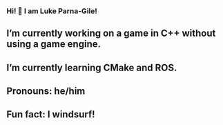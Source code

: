 ### Hi! 👋 I am Luke Parna-Gile!

## I’m currently working on a game in C++ without using a game engine. 
## I’m currently learning CMake and ROS.

## Pronouns: he/him
## Fun fact: I windsurf!
<!--
**lukelpg/lukelpg** is a ✨ _special_ ✨ repository because its `README.md` (this file) appears on your GitHub profile.

Here are some ideas to get you started:


- 👯 I’m looking to collaborate on ...
- 🤔 I’m looking for help with ...
- 💬 Ask me about ...
- 📫 How to reach me: ...

-->

